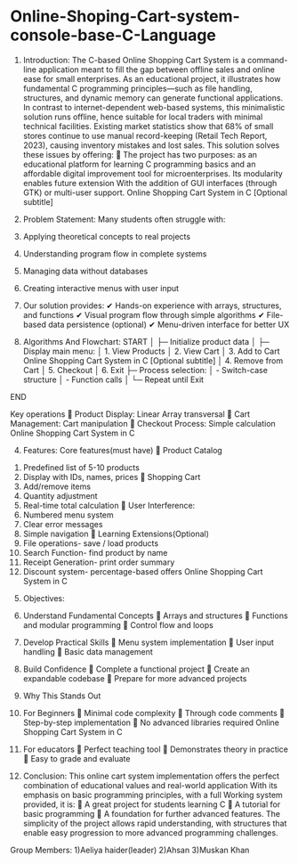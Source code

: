 # Online-Shoping-Cart-system-console-base-C-Language

1. Introduction:
The C-based Online Shopping Cart System is a command-line application meant to fill the gap between offline
sales and online ease for small enterprises. As an
educational project, it illustrates how fundamental C
programming principles—such as file handling,
structures, and dynamic memory can generate
functional applications. In contrast to internet-dependent web-based systems, this minimalistic solution
runs offline, hence suitable for local traders with minimal
technical facilities.
Existing market statistics show that 68% of small stores
continue to use manual record-keeping (Retail Tech
Report, 2023), causing inventory mistakes and lost sales.
This solution solves these issues by offering:
 The project has two purposes: as an educational
platform for learning C programming basics and an
affordable digital improvement tool for microenterprises. Its modularity enables future extension
With the addition of GUI interfaces (through GTK) or
multi-user support.
Online Shopping Cart System in C
[Optional subtitle]
2. Problem Statement:
Many students often struggle with:
1. Applying theoretical concepts to real projects
2. Understanding program flow in complete systems
3. Managing data without databases
4. Creating interactive menus with user input
5. Our solution provides:
✔ Hands-on experience with arrays, structures, and functions
✔ Visual program flow through simple algorithms
✔ File-based data persistence (optional)
✔ Menu-driven interface for better UX


3. Algorithms And Flowchart:
START
 │
 ├─ Initialize product data
 │
 ├─ Display main menu:
 │ 1. View Products
 │ 2. View Cart
 │ 3. Add to Cart
Online Shopping Cart System in C
[Optional subtitle]
 │ 4. Remove from Cart
 │ 5. Checkout
 │ 6. Exit
 ├─ Process selection:
 │ - Switch-case structure
 │ - Function calls
 │
 └─ Repeat until Exit

END

Key operations
 Product Display: Linear Array transversal
 Cart Management: Cart manipulation
 Checkout Process: Simple calculation
Online Shopping Cart System in C


4. Features:
Core features(must have)
 Product Catalog
1) Predefined list of 5-10 products
2) Display with IDs, names, prices
 Shopping Cart
1) Add/remove items
2) Quantity adjustment
3) Real-time total calculation
 User Interference:
1) Numbered menu system
2) Clear error messages
3) Simple navigation
 Learning Extensions(Optional)
1) File operations- save / load products
2) Search Function- find product by name
3) Receipt Generation- print order summary
4) Discount system- percentage-based offers
Online Shopping Cart System in C

5. Objectives:
1. Understand Fundamental Concepts
 Arrays and structures
 Functions and modular programming
 Control flow and loops
2. Develop Practical Skills
 Menu system implementation
 User input handling
 Basic data management
3. Build Confidence
 Complete a functional project
 Create an expandable codebase
 Prepare for more advanced projects
6. Why This Stands Out
1. For Beginners
 Minimal code complexity
 Through code comments
 Step-by-step implementation
 No advanced libraries required
Online Shopping Cart System in C

2. For educators
 Perfect teaching tool
 Demonstrates theory in practice
 Easy to grade and evaluate

7. Conclusion:
This online cart system implementation offers the perfect
combination of educational values and real-world application
With its emphasis on basic programming principles, with a full
Working system provided, it is:
 A great project for students learning C
 A tutorial for basic programming
 A foundation for further advanced features.
The simplicity of the project allows rapid understanding, with
structures that enable easy progression to more advanced
programming challenges.

Group Members:
1)Aeliya haider(leader)
2)Ahsan
3)Muskan Khan
